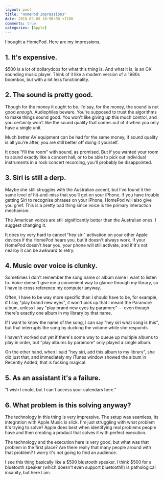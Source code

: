 ```yaml
---
layout: post
title: "HomePod Impressions"
date: 2018-02-09 16:56:00 +1100
comments: true
categories: [Apple]
---
```


I bought a HomePod. Here are my impressions.

<!--more-->

## 1. It's expensive.

$500 is a lot of dollarydoos for what this thing is. And what it is, is an
OK sounding music player. Think of it like a modern version of a 1980s
boombox, but with a lot less functionality.

## 2. The sound is pretty good.

Though for the money it ought to be. I'd say, for the money, the sound is not
good *enough*. Audiophiles beware. You're supposed to trust the algorithms to
make things sound good. You won't like giving up this much control, and you 
certainly won't like the sound quality that comes out of it when you only have
a single unit.

Much better AV equipment can be had for the same money, if sound quality is
all you're after, you are still better off doing it yourself.

It does "fill the room" with sound, as promised. But if you wanted your room
to sound exactly like a concert hall, or to be able to pick out individual
instruments in a rock concert recording, you'll probably be disappointed.

## 3. Siri is still a derp.

Maybe she still struggles with the Australian accent, but I've found it the
same level of hit-and-miss that you'll get on your iPhone. If you have trouble
getting Siri to recognise phrases on your iPhone, HomePod will also give you
grief. This is a pretty bad thing since voice is the primary interaction
mechanism.

The American voices are still significantly better than the Australian
ones. I suggest changing it.

It does try very hard to cancel "hey siri" activation on your other Apple
devices if the HomePod hears you, but it doesn't always work. If your HomePod
doesn't hear you, your phone will still activate, and if it's not nearby it can
be awkward to retry.

## 4. Music over voice is clunky.

Sometimes I don't remember the song name or album name I want to listen to.
Voice doesn't give me a convenient way to glance through my library, so I have
to cross reference my computer anyway.

Often, I have to be way more specific than I should have to be, for example,
if I say "play brand new eyes", it won't pick up that I meant the Paramore
album, unless I say "play brand new eyes by paramore" — even though there's
exactly one album in my library by that name.

If I want to know the name of the song, I can say "hey siri what song is this",
but that interrupts the song by ducking the volume while she responds.

I haven't worked out yet if there's some way to queue up multiple albums to
play in order, but "play albums by paramore" only played a single album.

On the other hand, when I said "hey siri, add this album to my library", she
did just that, and immediately my iTunes window showed the album in Recently
Added; that is fucking magical.

## 5. As an assistant it's a failure.

"I wish I could, but I can't access your calendars here."

## 6. What problem is this solving anyway?

The technology in this thing is very impressive. The setup was seamless, its
integration with Apple Music is slick. I'm just struggling with what
problem it's trying to solve? Apple does best when identifying real problems
people have and then creating a product that solves it with perfect execution.

The technology and the execution here is very good, but what was that problem
in the first place? Are there really that many people around with that problem?
I worry it's not going to find an audience.

I see this thing basically like a $500 bluetooth speaker. I think $500 for
a bluetooth speaker (which doesn't even support bluetooth!!) is pathological
insanity, but here I am.
